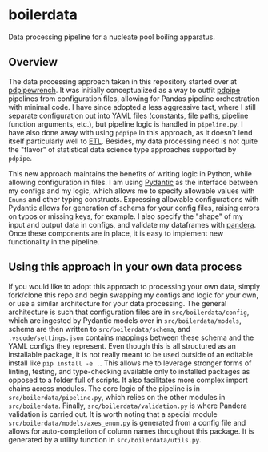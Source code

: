 # boilerdata

Data processing pipeline for a nucleate pool boiling apparatus.

## Overview

The data processing approach taken in this repository started over at [pdpipewrench](https://github.com/blakeNaccarato/pdpipewrench). It was initially conceptualized as a way to outfit [pdpipe](https://github.com/pdpipe/pdpipe) pipelines from configuration files, allowing for Pandas pipeline orchestration with minimal code. I have since adopted a less aggressive tact, where I still separate configuration out into YAML files (constants, file paths, pipeline function arguments, etc.), but pipeline logic is handled in `pipeline.py`. I have also done away with using `pdpipe` in this approach, as it doesn't lend itself particularly well to [ETL](https://en.wikipedia.org/wiki/Extract,_transform,_load). Besides, my data processing need is not quite the "flavor" of statistical data science type approaches supported by `pdpipe`.

This new approach maintains the benefits of writing logic in Python, while allowing configuration in files. I am using [Pydantic](https://github.com/samuelcolvin/pydantic) as the interface between my configs and my logic, which allows me to specify allowable values with `Enums` and other typing constructs. Expressing allowable configurations with Pydantic allows for generation of schema for your config files, raising errors on typos or missing keys, for example. I also specify the "shape" of my input and output data in configs, and validate my dataframes with [pandera](https://github.com/pandera-dev/pandera). Once these components are in place, it is easy to implement new functionality in the pipeline.

## Using this approach in your own data process

If you would like to adopt this approach to processing your own data, simply fork/clone this repo and begin swapping my configs and logic for your own, or use a similar architecture for your data processing. The general architecture is such that configuration files are in `src/boilerdata/config`, which are ingested by Pydantic models over in `src/boilerdata/models`, schema are then written to `src/boilerdata/schema`, and `.vscode/settings.json` contains mappings between these schema and the YAML configs they represent. Even though this is all structured as an installable package, it is not really meant to be used outside of an editable install like `pip install -e .`. This allows me to leverage stronger forms of linting, testing, and type-checking available only to installed packages as opposed to a folder full of scripts. It also facilitates more complex import chains across modules. The core logic of the pipeline is in `src/boilerdata/pipeline.py`, which relies on the other modules in `src/boilerdata`. Finally, `src/boilerdata/validation.py` is where Pandera validation is carried out. It is worth noting that a special module `src/boilerdata/models/axes_enum.py` is generated from a config file and allows for auto-completion of column names throughout this package. It is generated by a utility function in `src/boilerdata/utils.py`. 
